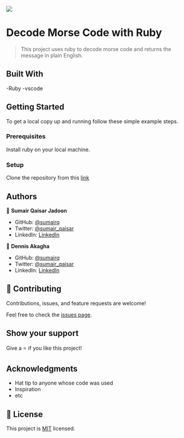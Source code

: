 ![](https://img.shields.io/badge/Microverse-blueviolet)

# Decode Morse Code with Ruby

> This project uses ruby to decode morse code and returns the message in plain English.


## Built With

-Ruby
-vscode


## Getting Started

To get a local copy up and running follow these simple example steps.

### Prerequisites
Install ruby on your local machine.

### Setup
Clone the repository from this [link](https://github.com/sumairq/morse-code.git)

## Authors

👤 **Sumair Qaisar Jadoon**

- GitHub: [@sumairq](https://github.com/sumairq)
- Twitter: [@sumair_qaisar](https://twitter.com/sumair_qaisar)
- LinkedIn: [LinkedIn](https://www.linkedin.com/in/sumairq/)

👤 **Dennis Akagha**

- GitHub: [@sumairq](https://github.com/denscholar)
- Twitter: [@sumair_qaisar](https://twitter.com/dennisakagha)
- LinkedIn: [LinkedIn](https://www.linkedin.com/in/dennisakagha/)

## 🤝 Contributing

Contributions, issues, and feature requests are welcome!

Feel free to check the [issues page](../../issues/).

## Show your support

Give a ⭐️ if you like this project!

## Acknowledgments

- Hat tip to anyone whose code was used
- Inspiration
- etc

## 📝 License

This project is [MIT](./MIT.md) licensed.
